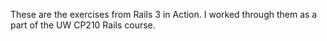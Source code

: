 These are the exercises from Rails 3 in Action. I worked through them as a part of the UW CP210 Rails course.